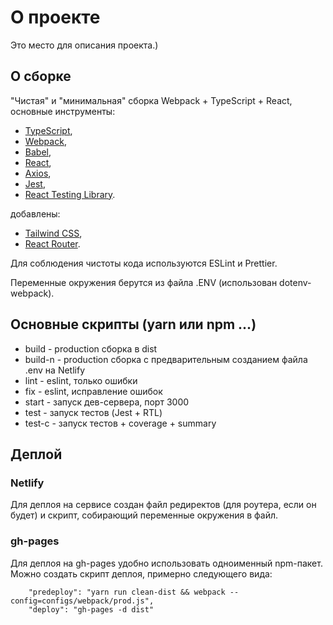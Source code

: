 # О проекте
Это место для описания проекта.)

## О сборке
"Чистая" и "минимальная" сборка Webpack + TypeScript + React, основные инструменты:
- [TypeScript](https://www.typescriptlang.org/docs/),
- [Webpack](https://webpack.js.org/guides/getting-started/),
- [Babel](https://babeljs.io/setup),
- [React](https://ru.react.js.org/docs/getting-started.html),
- [Axios](https://axios-http.com/docs/intro),
- [Jest](https://jestjs.io/docs/getting-started),
- [React Testing Library](https://testing-library.com/docs/react-testing-library/intro/).

добавлены:
- [Tailwind CSS](https://tailwindcss.com/docs/installation),
- [React Router](https://reactrouterdotcom.fly.dev/docs/en/v6/getting-started/overview).

Для соблюдения чистоты кода используются ESLint и Prettier.

Переменные окружения берутся из файла .ENV (использован dotenv-webpack).

## Основные скрипты (yarn или npm ...)
- build - production сборка в dist
- build-n - production сборка с предварительным созданием файла .env на Netlify
- lint - eslint, только ошибки
- fix - eslint, исправление ошибок
- start - запуск дев-сервера, порт 3000
- test - запуск тестов (Jest + RTL)
- test-c - запуск тестов + coverage + summary

## Деплой
### Netlify
Для деплоя на сервисе создан файл редиректов (для роутера, если он будет) и скрипт, собирающий переменные окружения в файл.

### gh-pages
Для деплоя на gh-pages удобно использовать одноименный npm-пакет. Можно создать скрипт деплоя, примерно следующего вида:
```
    "predeploy": "yarn run clean-dist && webpack --config=configs/webpack/prod.js",
    "deploy": "gh-pages -d dist"
```
